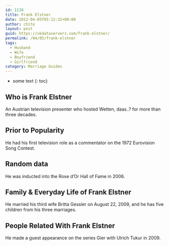 ```yaml
---
id: 1138
title: Frank Elstner
date: 2012-04-05T05:12:32+00:00
author: chito
layout: post
guid: https://ukdataservers.com/frank-elstner/
permalink: /04/05/frank-elstner
tags:
  - Husband
  - Wife
  - Boyfriend
  - Girlfriend
category: Marriage Guides
---
```


* some text
{: toc}


## Who is  Frank Elstner
                  
                  
                  
An Austrian television presenter who hosted Wetten, daas..? for more than three decades.
                  
                
                
                
## Prior to Popularity 
                  
                  
                  
He had his first television role as a commentator on the 1972 Eurovision Song Contest.
                  
                
                
                
## Random data 
                  
                  
                  
He was inducted into the Rose d&#8217;Or Hall of Fame in 2006.
                  
                
                
                
## Family & Everyday Life of Frank Elstner
                  
                  
                  
He married his third wife Britta Gessler on August 22, 2009, and he has five children from his three marriages.
                  
                
                
                
## People Related With  Frank Elstner
                  
                  
                  
He made a guest appearance on the series Gier with Ulrich Tukur in 2009.
                  
                
              
            
          
          
          
    
    
  
